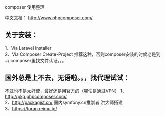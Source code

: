 composer 使用整理

中文文档： http://www.phpcomposer.com/  

## 关于安装：  
1、Via Laravel Installer   
2、Via Composer Create-Project  推荐这种，否则composer安装的时候老是到~/.composer里找文件认证。。。  

## 国外总是上不去，无语啦。。，找代理试试：  
不过也不是太好使，最好还是用官方的（哪怕是通过VPN）
1、http://pkg.phpcomposer.com/  
2、http://packagist.cn/   国内symfony.cn推崇者 洪大师搭建  
3、https://toran.reimu.io/  

